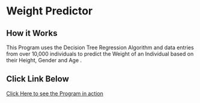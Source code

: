 # Weight Predictor
## How it Works
This Program uses the Decision Tree Regression Algorithm and data entries from over 10,000 individuals to predict the Weight of an Individual based on their Height, Gender and Age .
## Click Link Below 
[Click Here to see the Program in action](https://its-notrohit-weight-prediction-heightweightapp-1bcqo2.streamlit.app/)
